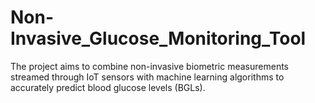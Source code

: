 # Non-Invasive_Glucose_Monitoring_Tool
The project aims to combine non-invasive biometric measurements streamed through IoT sensors with machine learning algorithms to accurately predict blood glucose levels (BGLs).

